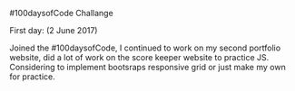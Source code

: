 #100daysofCode Challange

First day: (2 June 2017)

Joined the #100daysofCode, I continued to work on my second portfolio website, did a lot of work on the score keeper website to practice JS. Considering to implement bootsraps responsive grid or just make my own for practice.  